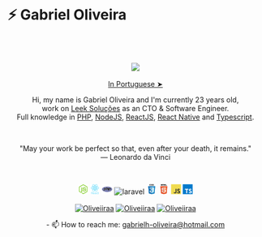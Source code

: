 # ⚡ Gabriel Oliveira
   <br><br>
    <p align="center"> <samp>
   <a href="https://github.com/DenverCoder1/readme-typing-svg"><img src="https://readme-typing-svg.herokuapp.com?lines=👋+Hi+there!+I'm+a+Developer&center=true&title_color=79c0ff"></a>
  </samp>
  <p align="center"><a href="./README.pt-br.md">In Portuguese ➤</a></p>
  
</p>

<!-- ABOUT OF ME -->
<p align="center" style="text-align: center;">
Hi, my name is Gabriel Oliveira and I'm currently 23 years old,<br> work on <a href="https://www.linkedin.com/company/leeksolucoes/">Leek Soluções</a> as an CTO & Software Engineer.<br> Full knowledge in <a href="https://www.php.net/">PHP</a>, <a href="https://nodejs.org/en/">NodeJS</a>, <a href="https://pt-br.reactjs.org/">ReactJS</a>, <a href="https://reactnative.dev/">React Native</a> and <a href="https://www.typescriptlang.org/">Typescript</a>. 
</p>
<!-- QUOTE -->
<br>
<p align="center">
"May your work be perfect so that, even after your death, it remains."
<br>
― Leonardo da Vinci
</p>
<br>

<!-- SOCIAL MEDIAS -->
<p align="center">
<img src="https://raw.githubusercontent.com/devicons/devicon/master/icons/nodejs/nodejs-original.svg" alt="nodejs" width="20" height="20"/>
<img src="https://raw.githubusercontent.com/devicons/devicon/master/icons/react/react-original-wordmark.svg" alt="react" width="20" height="20"/>
<img src="https://raw.githubusercontent.com/devicons/devicon/master/icons/php/php-original.svg" alt="react" width="20" height="20"/>
<img src="https://www.vectorlogo.zone/logos/laravel/laravel-icon.svg" alt="laravel" width="20" height="20"/>
<img src="https://raw.githubusercontent.com/devicons/devicon/master/icons/css3/css3-original-wordmark.svg" alt="css3"  width="20" height="20"/>
<img src="https://raw.githubusercontent.com/devicons/devicon/master/icons/html5/html5-original-wordmark.svg" alt="html5"  width="20" height="20"/>
<img src="https://raw.githubusercontent.com/devicons/devicon/master/icons/javascript/javascript-original.svg" alt="javascript" width="20" height="20"/>
<img src="https://raw.githubusercontent.com/devicons/devicon/master/icons/typescript/typescript-original.svg" alt="typescript" width="20" height="20"/> 
</p>

<p align="center">
<a href="https://linkedin.com/in/gabriel-h-oliveira" target="blank"><img align="center" src="https://img.shields.io/badge/-LinkedIn-%230077B5?style=for-the-badge&logo=linkedin&logoColor=white" alt="Oliveiiraa" target="_blank" /></a>
<a href="https://instagram.com/_oliveiiraa_" target="blank"><img align="center" src="https://img.shields.io/badge/-Instagram-%23E4405F?style=for-the-badge&logo=instagram&logoColor=white" target="_blank" alt="Oliveiiraa" /></a>
<a href="http://wa.me/5514998921088" target="blank"><img align="center" src="https://img.shields.io/badge/-whatsapp-4af23?style=for-the-badge&logo=whatsapp&logoColor=white" alt="Oliveiiraa" target="_blank" /></a>
</p>

<p align="center">
- 📫 How to reach me: <a href="mailto:gabrielh-oliveira@hotmail.com">gabrielh-oliveira@hotmail.com</a>
</p>
